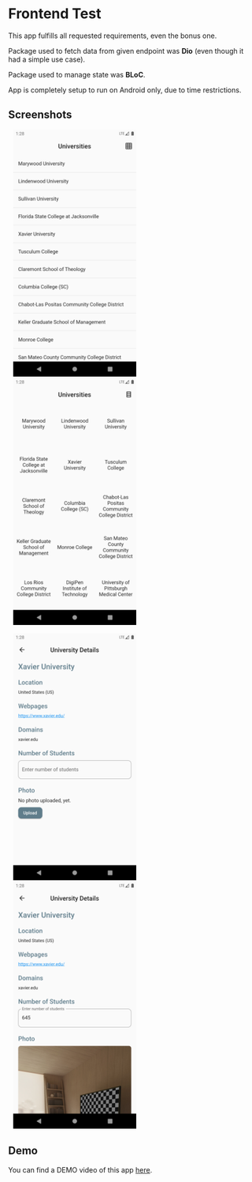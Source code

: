 # Frontend Test

This app fulfills all requested requirements, even the bonus one.

Package used to fetch data from given endpoint was **Dio** (even though it had a simple use case).

Package used to manage state was **BLoC**.

App is completely setup to run on Android only, due to time restrictions.

## Screenshots
<img src="assets/1.png" width="250" hspace="10"><img src="assets/2.png" width="250" hspace="10">

<img src="assets/3.png" width="250" hspace="10"><img src="assets/4.png" width="250" hspace="10"> 

## Demo
You can find a DEMO video of this app [here](https://github.com/casa98/frontend-test/raw/main/assets/demo.webm).
